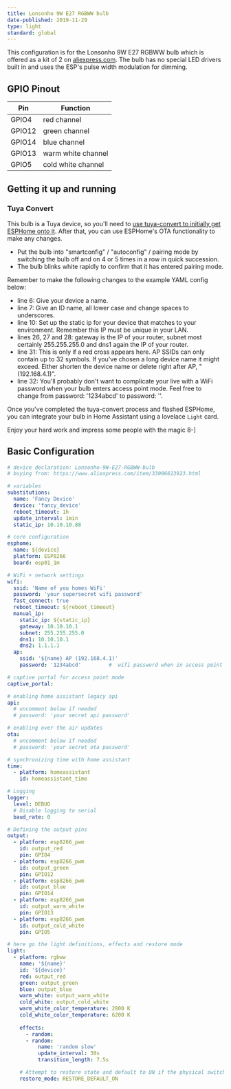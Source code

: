 ```yaml
---
title: Lonsonho 9W E27 RGBWW bulb
date-published: 2019-11-29
type: light
standard: global
---
```


This configuration is for the Lonsonho 9W E27 RGBWW bulb which is offered as a kit of 2 on [aliexpress.com]. The bulb has no special LED drivers built in and uses the ESP's pulse width modulation for dimming.

## GPIO Pinout

| Pin    | Function           |
|--------|--------------------|
| GPIO4  | red channel        |
| GPIO12 | green channel      |
| GPIO14 | blue channel       |
| GPIO13 | warm white channel |
| GPIO5  | cold white channel |


## Getting it up and running
### Tuya Convert
This bulb is a Tuya device, so you'll need to [use tuya-convert to initially get ESPHome onto it](/guides/tuya-convert/).  After that, you can use ESPHome's OTA functionality to make any changes.

- Put the bulb into "smartconfig" / "autoconfig" / pairing mode by switching the bulb off and on 4 or 5 times in a row in quick succession.
- The bulb blinks white rapidly to confirm that it has entered pairing mode.

Remember to make the following changes to the example YAML config below:
  - line 6: Give your device a name.
  - line 7: Give an ID name, all lower case and change spaces to underscores.
  - line 10: Set up the static ip for your device that matches to your environment. Remember this IP must be unique in your LAN.
  - lines 26, 27 and 28: gateway is the IP of your router, subnet most certainly 255.255.255.0 and dns1 again the IP of your router.
  - line 31: This is only if a red cross appears here. AP SSIDs can only contain up to 32 symbols. If you've chosen a long device name it might exceed. Either shorten the device name or delete right after AP, " (192.168.4.1)".
  - line 32: You'll probably don't want to complicate your live with a WiFi password when your bulb enters access point mode. Feel free to change from password: '1234abcd' to password: ''.

Once you've completed the tuya-convert process and flashed ESPHome, you can integrate your bulb in Home Assistant using a lovelace `Light` card.

Enjoy your hard work and impress some people with the magic 8-]

## Basic Configuration

```yaml
# device declaration: Lonsonho-9W-E27-RGBWW-bulb
# buying from: https://www.aliexpress.com/item/33006613923.html

# variables
substitutions:
  name: 'Fancy Device'
  device: 'fancy_device'
  reboot_timeout: 1h
  update_interval: 1min
  static_ip: 10.10.10.88

# core configuration
esphome:
  name: ${device}
  platform: ESP8266
  board: esp01_1m

# WiFi + network settings
wifi:
  ssid: 'Name of you homes WiFi'
  password: 'your supersecret wifi password'
  fast_connect: true
  reboot_timeout: ${reboot_timeout}
  manual_ip:
    static_ip: ${static_ip}
    gateway: 10.10.10.1
    subnet: 255.255.255.0
    dns1: 10.10.10.1
    dns2: 1.1.1.1
  ap:
    ssid: '${name} AP (192.168.4.1)'
    password: '1234abcd'         #  wifi password when in access point mode. Leave '' for no password.

# captive portal for access point mode
captive_portal:

# enabling home assistant legacy api
api:
  # uncomment below if needed
  # password: 'your secret api password'

# enabling over the air updates
ota:
  # uncomment below if needed
  # password: 'your secret ota password'

# synchronizing time with home assistant
time:
  - platform: homeassistant
    id: homeassistant_time

# Logging
logger:
  level: DEBUG
  # Disable logging to serial
  baud_rate: 0

# Defining the output pins
output:
  - platform: esp8266_pwm
    id: output_red
    pin: GPIO4
  - platform: esp8266_pwm
    id: output_green
    pin: GPIO12
  - platform: esp8266_pwm
    id: output_blue
    pin: GPIO14
  - platform: esp8266_pwm
    id: output_warm_white
    pin: GPIO13    
  - platform: esp8266_pwm
    id: output_cold_white
    pin: GPIO5

# here go the light definitions, effects and restore mode
light:
  - platform: rgbww
    name: '${name}'
    id: '${device}'
    red: output_red
    green: output_green
    blue: output_blue
    warm_white: output_warm_white    
    cold_white: output_cold_white
    warm_white_color_temperature: 2800 K
    cold_white_color_temperature: 6200 K
    
    effects:
      - random:
      - random:
          name: 'random slow'
          update_interval: 30s
          transition_length: 7.5s

    # Attempt to restore state and default to ON if the physical switch is actuated.
    restore_mode: RESTORE_DEFAULT_ON
```
   [aliexpress.com]: <https://www.aliexpress.com/item/33006613923.html>

